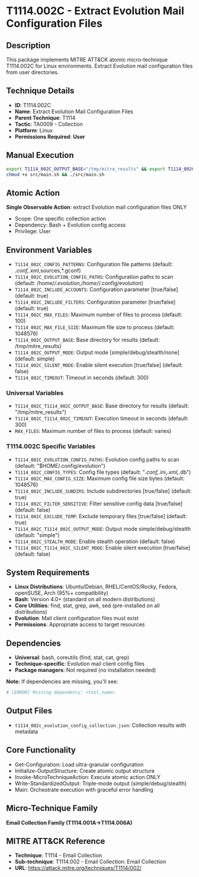 # T1114.002C - Extract Evolution Mail Configuration Files

## Description
This package implements MITRE ATT&CK atomic micro-technique T1114.002C for Linux environments. Extract Evolution mail configuration files from user directories.

## Technique Details
- **ID**: T1114.002C
- **Name**: Extract Evolution Mail Configuration Files
- **Parent Technique**: T1114
- **Tactic**: TA0009 - Collection
- **Platform**: Linux
- **Permissions Required**: **User**

## Manual Execution
```bash
export T1114_002C_OUTPUT_BASE="/tmp/mitre_results" && export T1114_002C_SILENT_MODE=false
chmod +x src/main.sh && ./src/main.sh
```

## Atomic Action
**Single Observable Action**: extract Evolution mail configuration files ONLY
- Scope: One specific collection action
- Dependency: Bash + Evolution config access
- Privilege: User

## Environment Variables
- `T1114_002C_CONFIG_PATTERNS`: Configuration file patterns (default: *.conf,*.xml,sources,*.gconf)
- `T1114_002C_EVOLUTION_CONFIG_PATHS`: Configuration paths to scan (default: /home/*/.evolution,/home/*/.config/evolution)
- `T1114_002C_INCLUDE_ACCOUNTS`: Configuration parameter [true/false] (default: true)
- `T1114_002C_INCLUDE_FILTERS`: Configuration parameter [true/false] (default: true)
- `T1114_002C_MAX_FILES`: Maximum number of files to process (default: 100)
- `T1114_002C_MAX_FILE_SIZE`: Maximum file size to process (default: 1048576)
- `T1114_002C_OUTPUT_BASE`: Base directory for results (default: /tmp/mitre_results)
- `T1114_002C_OUTPUT_MODE`: Output mode [simple/debug/stealth/none] (default: simple)
- `T1114_002C_SILENT_MODE`: Enable silent execution [true/false] (default: false)
- `T1114_002C_TIMEOUT`: Timeout in seconds (default: 300)

### Universal Variables
- `T1114_002C_T1114_002C_OUTPUT_BASE`: Base directory for results (default: "/tmp/mitre_results")
- `T1114_002C_T1114_002C_TIMEOUT`: Execution timeout in seconds (default: 300)
- `MAX_FILES`: Maximum number of files to process (default: varies)

### T1114.002C Specific Variables
- `T1114_002C_EVOLUTION_CONFIG_PATHS`: Evolution config paths to scan (default: "$HOME/.config/evolution")
- `T1114_002C_CONFIG_TYPES`: Config file types (default: "*.conf,*.ini,*.xml,*.db")
- `T1114_002C_MAX_CONFIG_SIZE`: Maximum config file size bytes (default: 1048576)
- `T1114_002C_INCLUDE_SUBDIRS`: Include subdirectories [true/false] (default: true)
- `T1114_002C_FILTER_SENSITIVE`: Filter sensitive config data [true/false] (default: false)
- `T1114_002C_EXCLUDE_TEMP`: Exclude temporary files [true/false] (default: true)
- `T1114_002C_T1114_002C_OUTPUT_MODE`: Output mode simple/debug/stealth (default: "simple")
- `T1114_002C_STEALTH_MODE`: Enable stealth operation (default: false)
- `T1114_002C_T1114_002C_SILENT_MODE`: Enable silent execution [true/false] (default: false)

## System Requirements
- **Linux Distributions**: Ubuntu/Debian, RHEL/CentOS/Rocky, Fedora, openSUSE, Arch (95%+ compatibility)
- **Bash**: Version 4.0+ (standard on all modern distributions)
- **Core Utilities**: find, stat, grep, awk, sed (pre-installed on all distributions)
- **Evolution**: Mail client configuration files must exist
- **Permissions**: Appropriate access to target resources

## Dependencies
- **Universal**: bash, coreutils (find, stat, cat, grep)
- **Technique-specific**: Evolution mail client config files
- **Package managers**: Not required (no installation needed)

**Note:** If dependencies are missing, you'll see:
```bash
# [ERROR] Missing dependency: <tool_name>
```

## Output Files
- `t1114_002c_evolution_config_collection.json`: Collection results with metadata

## Core Functionality
- Get-Configuration: Load ultra-granular configuration
- Initialize-OutputStructure: Create atomic output structure
- Invoke-MicroTechniqueAction: Execute atomic action ONLY
- Write-StandardizedOutput: Triple-mode output (simple/debug/stealth)
- Main: Orchestrate execution with graceful error handling

## Micro-Technique Family
**Email Collection Family (T1114.001A→T1114.006A)**

## MITRE ATT&CK Reference
- **Technique**: T1114 - Email Collection
- **Sub-technique**: T1114.002 - Email Collection: Email Collection
- **URL**: https://attack.mitre.org/techniques/T1114/002/
